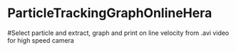 # ParticleTrackingGraphOnlineHera
#Select particle and extract, graph and print on line velocity from .avi video for high speed camera
